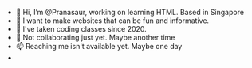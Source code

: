 - 👋 Hi, I’m @Pranasaur, working on learning HTML. Based in Singapore
- 👀 I want to make websites that can be fun and informative. 
- 🌱 I've taken coding classes since 2020. 
- 💞️ Not collaborating just yet. Maybe another time
- 📫 Reaching me isn't available yet. Maybe one day
- 

<!---
Pranasaur/Pranasaur is a ✨ special ✨ repository because its `README.md` (this file) appears on your GitHub profile.
You can click the Preview link to take a look at your changes.
--->
